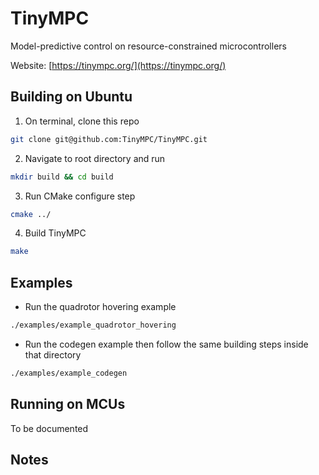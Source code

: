 # TinyMPC

Model-predictive control on resource-constrained microcontrollers

Website: [https://tinympc.org/](https://tinympc.org/)

## Building on Ubuntu

1. On terminal, clone this repo

```bash
git clone git@github.com:TinyMPC/TinyMPC.git
```

2. Navigate to root directory and run

```bash
mkdir build && cd build
```

3. Run CMake configure step

```bash
cmake ../
```

4. Build TinyMPC

```bash
make 
```

## Examples

* Run the quadrotor hovering example

```bash
./examples/example_quadrotor_hovering
```

* Run the codegen example then follow the same building steps inside that directory

```bash
./examples/example_codegen
```

## Running on MCUs

To be documented

## Notes
